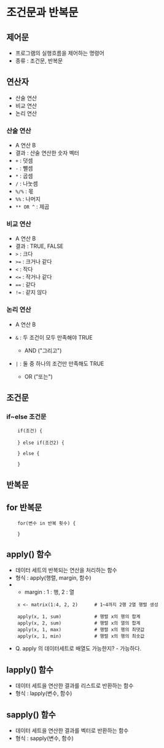 # 조건문과 반복문


## 제어문
- 프로그램의 실행흐름을 제어하는 명령어
- 종류 : 조건문, 반복문




## 연산자
- 산술 연산
- 비교 연산
- 논리 연산




### 산술 연산
- A 연산 B 
- 결과 : 산술 연산한 숫자 벡터
- `+`           : 덧셈
- `-`           : 뺄셈
- `*`           : 곱셈
- `/`           : 나눗셈
- `%/%`         : 몫
- `%%`          : 나머지
- `** OR ^`     : 제곱



### 비교 연산
- A 연산 B
- 결과 : TRUE, FALSE
- `>`     : 크다
- `>=`    : 크거나 같다
- `<`     : 작다
- `<=`    : 작거나 같다
- `==`    : 같다
- `!=`    : 같지 않다



### 논리 연산
- A 연산 B
- `&`   : 두 조건이 모두 만족해야 TRUE
  - AND ("그리고")

- `|`   : 둘 중 하나의 조건만 만족해도 TRUE
  - OR ("또는")


## 조건문

### if~else  조건문
```
    if(조건) {

    } else if(조건2) {

    } else {

    }
```

## 반복문

## for 반복문
```
    for(변수 in 반복 횟수) {

    }
```

## apply() 함수
- 데이터 세트의 반복되는 연산을 처리하는 함수
- 형식 : apply(행렬, margin, 함수)
- * margin : 1 : 행,  2 : 열
```
    x <- matrix(1:4, 2, 2)      # 1~4까지 2행 2열 행렬 생성

    apply(x, 1, sum)            # 행렬 x의 행의 합계
    apply(x, 2, sum)            # 행렬 x의 열의 합계
    apply(x, 1, max)            # 행렬 x의 행의 최댓값
    apply(x, 1, min)            # 행렬 x의 행의 최솟값
```
- Q. apply 의 데이터세트로 배열도 가능한지? - 가능하다.


## lapply() 함수
- 데이터 세트을 연산한 결과를 리스트로 반환하는 함수
- 형식 : lapply(변수, 함수)



## sapply() 함수
- 데이터 세트을 연산한 결과를 벡터로 반환하는 함수
- 형식 : sapply(변수, 함수)


